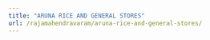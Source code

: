```yaml
---
title: "ARUNA RICE AND GENERAL STORES"
url: /rajamahendravaram/aruna-rice-and-general-stores/
---
```

